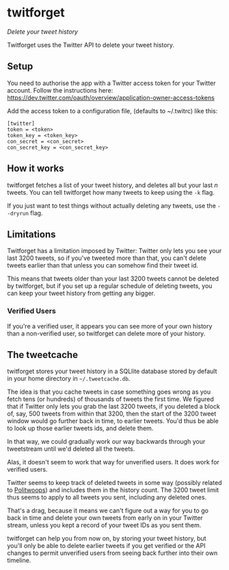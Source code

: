 # twitforget
*Delete your tweet history*

Twitforget uses the Twitter API to delete your tweet history.

## Setup

You need to authorise the app with a Twitter access token for your
Twitter account. Follow the instructions here:
https://dev.twitter.com/oauth/overview/application-owner-access-tokens

Add the access token to a configuration file, (defaults to ~/.twitrc) like
this:

```
[twitter]
token = <token>
token_key = <token_key>
con_secret = <con_secret>
con_secret_key = <con_secret_key>
```

## How it works
twitforget fetches a list of your tweet history, and deletes all but your
last *n* tweets. You can tell twitforget how many tweets to keep using the
```-k``` flag.

If you just want to test things without actually deleting any tweets,
use the ```--dryrun``` flag.

## Limitations

Twitforget has a limitation imposed by Twitter: Twitter only lets you see your
last 3200 tweets, so if you've tweeted more than that, you can't delete
tweets earlier than that unless you can somehow find their tweet id.

This means that tweets older than your last 3200 tweets cannot be deleted by
twitforget, but if you set up a regular schedule of deleting tweets, you
can keep your tweet history from getting any bigger.

### Verified Users

If you're a verified user, it appears you can see more of your own history
than a non-verified user, so twitforget can delete more of your history.

## The tweetcache

twitforget stores your tweet history in a SQLlite database stored by
default in your home directory in `~/.tweetcache.db`.

The idea is that you cache tweets in case something goes wrong as you
fetch tens (or hundreds) of thousands of tweets the first time. We figured
that if Twitter only lets you grab the last 3200 tweets, if you deleted a
block of, say, 500 tweets from within that 3200, then the start of the 3200
tweet window would go further back in time, to earlier tweets. You'd thus be
able to look up those earlier tweets ids, and delete them.

In that way, we could gradually work our way backwards through your tweetstream
until we'd deleted all the tweets.

Alas, it doesn't seem to work that way for unverified users. It does work for
verified users.

Twitter seems to keep track of deleted tweets in some way (possibly related to
[Politwoops](http://www.csmonitor.com/Technology/2016/0108/Twitter-revives-Politwoops-the-tool-that-preserves-politicians-deleted-tweets)) and includes them in the history count. The 3200 tweet
limit thus seems to apply to all tweets you sent, including any deleted ones.

That's a drag, because it means we can't figure out a way for you to go back
in time and delete your own tweets from early on in your Twitter stream, unless
you kept a record of your tweet IDs as you sent them.

twitforget can help you from now on, by storing your tweet history, but you'll
only be able to delete earlier tweets if you get verified or the API changes to
permit unverified users from seeing back further into their own timeline.
